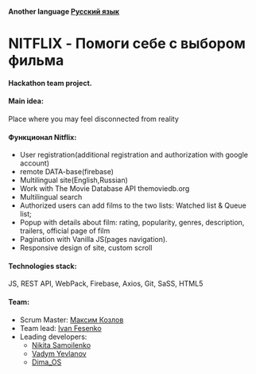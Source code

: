 **Another language [Русский язык](README.ru.md)**

# NITFLIX - Помоги себе с выбором фильма

#### Hackathon team project.

#### Main idea:

Place where you may feel disconnected from reality

#### Функционал Nitflix:

- User registration(additional registration and authorization with google account)
- remote DATA-base(firebase)
- Multilingual site(English,Russian)
- Work with The Movie Database API themoviedb.org
- Multilingual search
- Authorized users can add films to the two lists: Watched list & Queue list;
- Popup with details about film: rating, popularity, genres, description, trailers, official page of film
- Pagination with Vanilla JS(pages navigation).
- Responsive design of site, custom scroll

#### Technologies stack:

JS, REST API, WebPack, Firebase, Axios, Git, SaSS, HTML5

#### Team:

- Scrum Master: [Максим Козлов](https://github.com/Maximusvin)
- Team lead: [Ivan Fesenko](https://github.com/IvanFesenko)
- Leading developers:
  - [Nikita Samoilenko](https://github.com/Bignichok)
  - [Vadym Yevlanov](https://github.com/Google-Barma)
  - [Dima_OS](https://github.com/Dima-Os)
